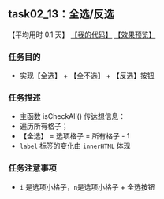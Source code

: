 ## task02_13：全选/反选

【平均用时 0.1 天】
[【我的代码】](https://github.com/wangsiyuan233/MyDemo/blob/master/task02/13/task02_13.html)
[【效果预览】](https://wangsiyuan233.cn/MyDemo/task02/13/task02_13.html)

### 任务目的
- 实现【全选】 + 【全不选】 + 【反选】按钮

### 任务描述
- 主函数 isCheckAll() 传达想信息：
- 遍历所有格子；
- 【全选】 = 选项格子 = 所有格子 - 1
- `label` 标签的变化由 `innerHTML` 体现


### 任务注意事项
- `i` 是选项小格子，`n`是选项小格子 + 全选按钮









